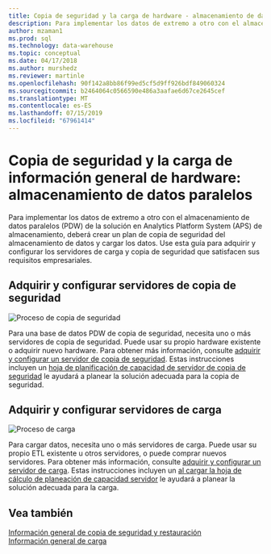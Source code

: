 ```yaml
---
title: Copia de seguridad y la carga de hardware - almacenamiento de datos paralelos
description: Para implementar los datos de extremo a otro con el almacenamiento de datos paralelos (PDW) de la solución en Analytics Platform System (APS) de almacenamiento, deberá crear un plan de copia de seguridad del almacenamiento de datos y cargar los datos. Use esta guía para adquirir y configurar los servidores de carga y copia de seguridad que satisfacen sus requisitos empresariales.
author: mzaman1
ms.prod: sql
ms.technology: data-warehouse
ms.topic: conceptual
ms.date: 04/17/2018
ms.author: murshedz
ms.reviewer: martinle
ms.openlocfilehash: 90f142a8bb86f99ed5cf5d9ff926bdf849060324
ms.sourcegitcommit: b2464064c0566590e486a3aafae6d67ce2645cef
ms.translationtype: MT
ms.contentlocale: es-ES
ms.lasthandoff: 07/15/2019
ms.locfileid: "67961414"
---
```

# <a name="backup-and-loading-hardware-overview---parallel-data-warehouse"></a>Copia de seguridad y la carga de información general de hardware: almacenamiento de datos paralelos
Para implementar los datos de extremo a otro con el almacenamiento de datos paralelos (PDW) de la solución en Analytics Platform System (APS) de almacenamiento, deberá crear un plan de copia de seguridad del almacenamiento de datos y cargar los datos. Use esta guía para adquirir y configurar los servidores de carga y copia de seguridad que satisfacen sus requisitos empresariales.  
  
## <a name="acquire-and-configure-backup-servers"></a>Adquirir y configurar servidores de copia de seguridad  
![Proceso de copia de seguridad](media/backup-process.png "proceso de copia de seguridad")  
  
Para una base de datos PDW de copia de seguridad, necesita uno o más servidores de copia de seguridad. Puede usar su propio hardware existente o adquirir nuevo hardware. Para obtener más información, consulte [adquirir y configurar un servidor de copia de seguridad](acquire-and-configure-backup-server.md). Estas instrucciones incluyen un [hoja de planificación de capacidad de servidor de copia de seguridad](backup-capacity-planning-worksheet.md) le ayudará a planear la solución adecuada para la copia de seguridad.  
  
## <a name="acquire-and-configure-loading-servers"></a>Adquirir y configurar servidores de carga  
![Proceso de carga](media/loading-process.png "proceso de carga")  
  
Para cargar datos, necesita uno o más servidores de carga. Puede usar su propio ETL existente u otros servidores, o puede comprar nuevos servidores. Para obtener más información, consulte [adquirir y configurar un servidor de carga](acquire-and-configure-loading-server.md). Estas instrucciones incluyen un [al cargar la hoja de cálculo de planeación de capacidad servidor](loading-server-capacity-planning-worksheet.md) le ayudará a planear la solución adecuada para la carga.  
  
## <a name="see-also"></a>Vea también  
[Información general de copia de seguridad y restauración](backup-and-restore-overview.md)  
[Información general de carga](load-overview.md)  
  
